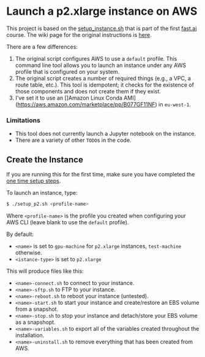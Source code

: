 # Launch a p2.xlarge instance on AWS

This project is based on the [setup_instance.sh](https://github.com/fastai/courses/blob/master/setup/setup_instance.sh) that is part of the first [fast.ai](http://course.fast.ai/) course. The wiki page for the original instructions is [here](http://wiki.fast.ai/index.php/AWS_install).

There are a few differences:

1. The original script configures AWS to use a `default` profile. This command line tool allows you to launch an instance under any AWS profile that is configured on your system.
2. The original script creates a number of required things (e.g., a VPC, a route table, etc.). This tool is idempotent; it checks for the existence of those components and does not create them if they exist.
3. I've set it to use an []Amazon Linux Conda AMI](https://aws.amazon.com/marketplace/pp/B077GF11NF) in `eu-west-1`.

### Limitations

* This tool does not currently launch a Jupyter notebook on the instance.
* There are a variety of other `TODO`s in the code.

## Create the Instance

If you are running this for the first time, make sure you have completed the [one time setup steps](Setup.md).

To launch an instance, type:

```bash
$ ./setup_p2.sh <profile-name>
```

Where `<profile-name>` is the profile you created when configuring your AWS CLI (leave blank to use the `default` profile). 

By default:
* `<name>` is set to `gpu-machine` for `p2.xlarge` instances, `test-machine` otherwise.
* `<istance-type>` is set to `p2.xlarge`

This will produce files like this:
* `<name>-connect.sh` to connect to your instance.
* `<name>-sftp.sh` to FTP to your instance.
* `<name>-reboot.sh` to reboot your instance (untested).
* `<name>-start.sh` to start your instance and create/restore an EBS volume from a snapshot.
* `<name>-stop.sh` to stop your instance and detach/store your EBS volume as a snapshopt.
* `<name>-variables.sh` to export all of the variables created throughout the installation.
* `<name>-uninstall.sh` to remove everything that has been created from AWS.
